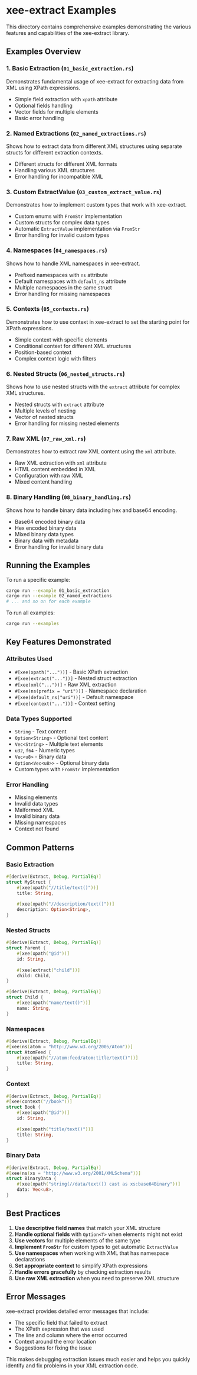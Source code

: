 # xee-extract Examples

This directory contains comprehensive examples demonstrating the various features and capabilities of the xee-extract library.

## Examples Overview

### 1. Basic Extraction (`01_basic_extraction.rs`)
Demonstrates fundamental usage of xee-extract for extracting data from XML using XPath expressions.
- Simple field extraction with `xpath` attribute
- Optional fields handling
- Vector fields for multiple elements
- Basic error handling

### 2. Named Extractions (`02_named_extractions.rs`)
Shows how to extract data from different XML structures using separate structs for different extraction contexts.
- Different structs for different XML formats
- Handling various XML structures
- Error handling for incompatible XML

### 3. Custom ExtractValue (`03_custom_extract_value.rs`)
Demonstrates how to implement custom types that work with xee-extract.
- Custom enums with `FromStr` implementation
- Custom structs for complex data types
- Automatic `ExtractValue` implementation via `FromStr`
- Error handling for invalid custom types

### 4. Namespaces (`04_namespaces.rs`)
Shows how to handle XML namespaces in xee-extract.
- Prefixed namespaces with `ns` attribute
- Default namespaces with `default_ns` attribute
- Multiple namespaces in the same struct
- Error handling for missing namespaces

### 5. Contexts (`05_contexts.rs`)
Demonstrates how to use context in xee-extract to set the starting point for XPath expressions.
- Simple context with specific elements
- Conditional context for different XML structures
- Position-based context
- Complex context logic with filters

### 6. Nested Structs (`06_nested_structs.rs`)
Shows how to use nested structs with the `extract` attribute for complex XML structures.
- Nested structs with `extract` attribute
- Multiple levels of nesting
- Vector of nested structs
- Error handling for missing nested elements

### 7. Raw XML (`07_raw_xml.rs`)
Demonstrates how to extract raw XML content using the `xml` attribute.
- Raw XML extraction with `xml` attribute
- HTML content embedded in XML
- Configuration with raw XML
- Mixed content handling

### 8. Binary Handling (`08_binary_handling.rs`)
Shows how to handle binary data including hex and base64 encoding.
- Base64 encoded binary data
- Hex encoded binary data
- Mixed binary data types
- Binary data with metadata
- Error handling for invalid binary data

## Running the Examples

To run a specific example:

```bash
cargo run --example 01_basic_extraction
cargo run --example 02_named_extractions
# ... and so on for each example
```

To run all examples:

```bash
cargo run --examples
```

## Key Features Demonstrated

### Attributes Used
- `#[xee(xpath("..."))]` - Basic XPath extraction
- `#[xee(extract("..."))]` - Nested struct extraction
- `#[xee(xml("..."))]` - Raw XML extraction
- `#[xee(ns(prefix = "uri"))]` - Namespace declaration
- `#[xee(default_ns("uri"))]` - Default namespace
- `#[xee(context("..."))]` - Context setting

### Data Types Supported
- `String` - Text content
- `Option<String>` - Optional text content
- `Vec<String>` - Multiple text elements
- `u32`, `f64` - Numeric types
- `Vec<u8>` - Binary data
- `Option<Vec<u8>>` - Optional binary data
- Custom types with `FromStr` implementation

### Error Handling
- Missing elements
- Invalid data types
- Malformed XML
- Invalid binary data
- Missing namespaces
- Context not found

## Common Patterns

### Basic Extraction
```rust
#[derive(Extract, Debug, PartialEq)]
struct MyStruct {
    #[xee(xpath("//title/text()"))]
    title: String,
    
    #[xee(xpath("//description/text()"))]
    description: Option<String>,
}
```

### Nested Structs
```rust
#[derive(Extract, Debug, PartialEq)]
struct Parent {
    #[xee(xpath("@id"))]
    id: String,
    
    #[xee(extract("child"))]
    child: Child,
}

#[derive(Extract, Debug, PartialEq)]
struct Child {
    #[xee(xpath("name/text()"))]
    name: String,
}
```

### Namespaces
```rust
#[derive(Extract, Debug, PartialEq)]
#[xee(ns(atom = "http://www.w3.org/2005/Atom"))]
struct AtomFeed {
    #[xee(xpath("//atom:feed/atom:title/text()"))]
    title: String,
}
```

### Context
```rust
#[derive(Extract, Debug, PartialEq)]
#[xee(context("//book"))]
struct Book {
    #[xee(xpath("@id"))]
    id: String,
    
    #[xee(xpath("title/text()"))]
    title: String,
}
```

### Binary Data
```rust
#[derive(Extract, Debug, PartialEq)]
#[xee(ns(xs = "http://www.w3.org/2001/XMLSchema"))]
struct BinaryData {
    #[xee(xpath("string(//data/text()) cast as xs:base64Binary"))]
    data: Vec<u8>,
}
```

## Best Practices

1. **Use descriptive field names** that match your XML structure
2. **Handle optional fields** with `Option<T>` when elements might not exist
3. **Use vectors** for multiple elements of the same type
4. **Implement `FromStr`** for custom types to get automatic `ExtractValue`
5. **Use namespaces** when working with XML that has namespace declarations
6. **Set appropriate context** to simplify XPath expressions
7. **Handle errors gracefully** by checking extraction results
8. **Use raw XML extraction** when you need to preserve XML structure

## Error Messages

xee-extract provides detailed error messages that include:
- The specific field that failed to extract
- The XPath expression that was used
- The line and column where the error occurred
- Context around the error location
- Suggestions for fixing the issue

This makes debugging extraction issues much easier and helps you quickly identify and fix problems in your XML extraction code. 